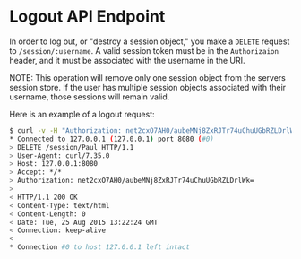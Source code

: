 # Logout API Endpoint

In order to log out, or "destroy a session object," you make a `DELETE`
request to `/session/:username`. A valid session token must be in the
`Authorizaion` header, and it must be associated with the username in
the URI.

NOTE: This operation will remove only one session object from the servers
session store. If the user has multiple session objects associated with
their username, those sessions will remain valid.

Here is an example of a logout request:

```bash
$ curl -v -H "Authorization: net2cxO7AH0/aubeMNj8ZxRJTr74uChuUGbRZLDrlWk=" -X DELETE https://127.0.0.1:8080/session/Paul
* Connected to 127.0.0.1 (127.0.0.1) port 8080 (#0)
> DELETE /session/Paul HTTP/1.1
> User-Agent: curl/7.35.0
> Host: 127.0.0.1:8080
> Accept: */*
> Authorization: net2cxO7AH0/aubeMNj8ZxRJTr74uChuUGbRZLDrlWk=
> 
< HTTP/1.1 200 OK
< Content-Type: text/html
< Content-Length: 0
< Date: Tue, 25 Aug 2015 13:22:24 GMT
< Connection: keep-alive
< 
* Connection #0 to host 127.0.0.1 left intact
```
